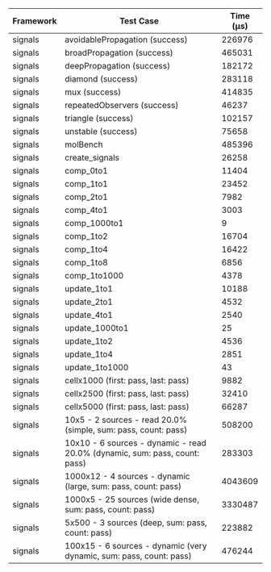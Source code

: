 | Framework | Test Case | Time (μs) |
| --- | --- | --- |
| signals | avoidablePropagation (success) | 226976 |
| signals | broadPropagation (success) | 465031 |
| signals | deepPropagation (success) | 182172 |
| signals | diamond (success) | 283118 |
| signals | mux (success) | 414835 |
| signals | repeatedObservers (success) | 46237 |
| signals | triangle (success) | 102157 |
| signals | unstable (success) | 75658 |
| signals | molBench | 485396 |
| signals | create_signals | 26258 |
| signals | comp_0to1 | 11404 |
| signals | comp_1to1 | 23452 |
| signals | comp_2to1 | 7982 |
| signals | comp_4to1 | 3003 |
| signals | comp_1000to1 | 9 |
| signals | comp_1to2 | 16704 |
| signals | comp_1to4 | 16422 |
| signals | comp_1to8 | 6856 |
| signals | comp_1to1000 | 4378 |
| signals | update_1to1 | 10188 |
| signals | update_2to1 | 4532 |
| signals | update_4to1 | 2540 |
| signals | update_1000to1 | 25 |
| signals | update_1to2 | 4536 |
| signals | update_1to4 | 2851 |
| signals | update_1to1000 | 43 |
| signals | cellx1000 (first: pass, last: pass) | 9882 |
| signals | cellx2500 (first: pass, last: pass) | 32410 |
| signals | cellx5000 (first: pass, last: pass) | 66287 |
| signals | 10x5 - 2 sources - read 20.0% (simple, sum: pass, count: pass) | 508200 |
| signals | 10x10 - 6 sources - dynamic - read 20.0% (dynamic, sum: pass, count: pass) | 283303 |
| signals | 1000x12 - 4 sources - dynamic (large, sum: pass, count: pass) | 4043609 |
| signals | 1000x5 - 25 sources (wide dense, sum: pass, count: pass) | 3330487 |
| signals | 5x500 - 3 sources (deep, sum: pass, count: pass) | 223882 |
| signals | 100x15 - 6 sources - dynamic (very dynamic, sum: pass, count: pass) | 476244 |
